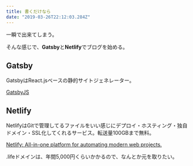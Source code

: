 ```yaml
---
title: 書くだけなら
date: "2019-03-26T22:12:03.284Z"
---
```


一瞬で出来てしまう。

そんな感じで、**Gatsby**と**Netlify**でブログを始める。

## Gatsby

GatsbyはReact.jsベースの静的サイトジェネレーター。

[GatsbyJS](https://www.gatsbyjs.org/)

## Netlify

NetlifyはGitで管理してるファイルをいい感じにデプロイ・ホスティング・独自ドメイン・SSL化してくれるサービス。転送量100GBまで無料。

[Netlify: All-in-one platform for automating modern web projects.](https://www.netlify.com/)

.lifeドメインは、年間5,000円くらいかかるので、なんとか元を取りたい。
